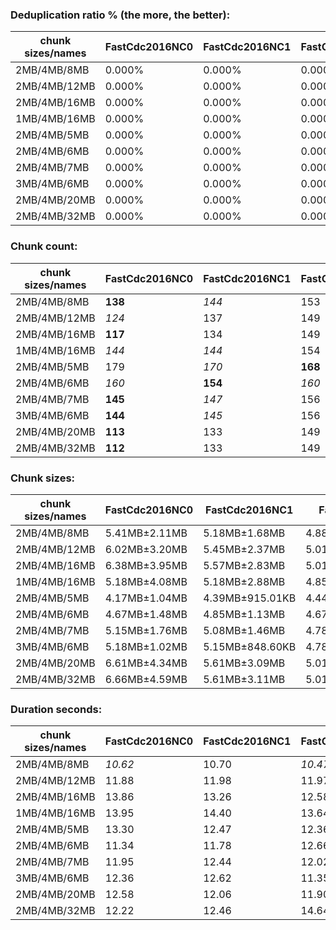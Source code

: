 ### Deduplication ratio % (the more, the better):

| chunk sizes/names | FastCdc2016NC0 | FastCdc2016NC1 | FastCdc2016 | FastCdc2016NC3 | FastCdc2020NC0 | FastCdc2020NC1 | FastCdc2020 | FastCdc2020NC3 | RonomonNC0 | Ronomon | RonomonNC2 | RonomonNC3 | Ronomon64  | Ronomon64NC2 | Ronomon64NC3 |
|-------------------|----------------|----------------|-------------|----------------|----------------|----------------|-------------|----------------|------------|---------|------------|------------|------------|--------------|--------------|
| 2MB/4MB/8MB       | 0.000%         | 0.000%         | 0.000%      | 0.000%         | 0.000%         | 0.000%         | 0.000%      | 0.000%         | *0.461%*   | 0.000%  | 0.000%     | **0.755%** | 0.000%     | 0.000%       | *0.547%*     |
| 2MB/4MB/12MB      | 0.000%         | 0.000%         | 0.000%      | 0.000%         | 0.000%         | 0.000%         | 0.000%      | 0.000%         | *0.461%*   | 0.000%  | 0.000%     | **0.755%** | 0.000%     | 0.000%       | *0.547%*     |
| 2MB/4MB/16MB      | 0.000%         | 0.000%         | 0.000%      | 0.000%         | 0.000%         | 0.000%         | 0.000%      | 0.000%         | *0.461%*   | 0.000%  | 0.000%     | **0.755%** | 0.000%     | 0.000%       | *0.547%*     |
| 1MB/4MB/16MB      | 0.000%         | 0.000%         | 0.000%      | 0.000%         | 0.000%         | 0.000%         | 0.000%      | 0.000%         | *0.461%*   | 0.000%  | 0.000%     | **0.877%** | 0.000%     | 0.000%       | *0.417%*     |
| 2MB/4MB/5MB       | 0.000%         | 0.000%         | 0.000%      | 0.000%         | 0.000%         | 0.000%         | 0.000%      | 0.000%         | 0.000%     | 0.000%  | 0.000%     | **0.755%** | *0.420%*   | 0.000%       | *0.547%*     |
| 2MB/4MB/6MB       | 0.000%         | 0.000%         | 0.000%      | 0.000%         | 0.000%         | 0.000%         | 0.000%      | 0.000%         | 0.000%     | 0.000%  | 0.000%     | **0.755%** | 0.000%     | 0.000%       | *0.547%*     |
| 2MB/4MB/7MB       | 0.000%         | 0.000%         | 0.000%      | 0.000%         | 0.000%         | 0.000%         | 0.000%      | 0.000%         | *0.461%*   | 0.000%  | 0.000%     | **0.755%** | 0.000%     | 0.000%       | *0.547%*     |
| 3MB/4MB/6MB       | 0.000%         | 0.000%         | 0.000%      | 0.000%         | 0.000%         | 0.000%         | 0.000%      | 0.000%         | 0.000%     | 0.000%  | 0.000%     | 0.000%     | **0.420%** | **0.420%**   | 0.000%       |
| 2MB/4MB/20MB      | 0.000%         | 0.000%         | 0.000%      | 0.000%         | 0.000%         | 0.000%         | 0.000%      | 0.000%         | *0.461%*   | 0.000%  | 0.000%     | **0.755%** | 0.000%     | 0.000%       | *0.547%*     |
| 2MB/4MB/32MB      | 0.000%         | 0.000%         | 0.000%      | 0.000%         | 0.000%         | 0.000%         | 0.000%      | 0.000%         | *0.461%*   | 0.000%  | 0.000%     | **0.755%** | 0.000%     | 0.000%       | *0.547%*     |

### Chunk count:

| chunk sizes/names | FastCdc2016NC0 | FastCdc2016NC1 | FastCdc2016 | FastCdc2016NC3 | FastCdc2020NC0 | FastCdc2020NC1 | FastCdc2020 | FastCdc2020NC3 | RonomonNC0 | Ronomon | RonomonNC2 | RonomonNC3 | Ronomon64 | Ronomon64NC2 | Ronomon64NC3 |
|-------------------|----------------|----------------|-------------|----------------|----------------|----------------|-------------|----------------|------------|---------|------------|------------|-----------|--------------|--------------|
| 2MB/4MB/8MB       | **138**        | *144*          | 153         | 164            | 166            | 162            | 160         | 166            | *143*      | 174     | 221        | 276        | 169       | 228          | 290          |
| 2MB/4MB/12MB      | *124*          | 137            | 149         | 164            | *134*          | 143            | 153         | 165            | **123**    | 161     | 220        | 276        | 163       | 227          | 290          |
| 2MB/4MB/16MB      | **117**        | 134            | 149         | 164            | *120*          | 137            | 152         | 165            | *118*      | 159     | 220        | 276        | 160       | 227          | 290          |
| 1MB/4MB/16MB      | *144*          | *144*          | 154         | 166            | 146            | 147            | 159         | 169            | **135**    | 163     | 203        | 241        | 161       | 206          | 249          |
| 2MB/4MB/5MB       | 179            | *170*          | **168**     | *171*          | 257            | 232            | 213         | 193            | 181        | 194     | 235        | 278        | 199       | 237          | 291          |
| 2MB/4MB/6MB       | *160*          | **154**        | *160*       | 166            | 208            | 189            | 179         | 171            | *159*      | 183     | 226        | 277        | 188       | 233          | 290          |
| 2MB/4MB/7MB       | **145**        | *147*          | 156         | 166            | 187            | 175            | 167         | 169            | *151*      | 178     | 222        | 276        | 178       | 230          | 290          |
| 3MB/4MB/6MB       | **144**        | *145*          | 156         | 165            | 203            | 186            | 174         | 169            | *145*      | 157     | 175        | 204        | 159       | 181          | 211          |
| 2MB/4MB/20MB      | **113**        | 133            | 149         | 164            | *114*          | 135            | 152         | 165            | *115*      | 159     | 220        | 276        | 159       | 227          | 290          |
| 2MB/4MB/32MB      | **112**        | 133            | 149         | 164            | *113*          | 134            | 152         | 165            | *115*      | 159     | 220        | 276        | 159       | 227          | 290          |

### Chunk sizes:

| chunk sizes/names | FastCdc2016NC0 | FastCdc2016NC1  | FastCdc2016     | FastCdc2016NC3  | FastCdc2020NC0  | FastCdc2020NC1   | FastCdc2020      | FastCdc2020NC3  | RonomonNC0    | Ronomon       | RonomonNC2    | RonomonNC3      | Ronomon64     | Ronomon64NC2     | Ronomon64NC3    |
|-------------------|----------------|-----------------|-----------------|-----------------|-----------------|------------------|------------------|-----------------|---------------|---------------|---------------|-----------------|---------------|------------------|-----------------|
| 2MB/4MB/8MB       | 5.41MB±2.11MB  | 5.18MB±1.68MB   | 4.88MB±1.31MB   | 4.55MB±825.63KB | 4.50MB±1.46MB   | 4.61MB±1.32MB    | 4.67MB±1.20MB    | 4.50MB±834.15KB | 5.22MB±2.23MB | 4.29MB±1.97MB | 3.38MB±1.43MB | 2.70MB±795.98KB | 4.42MB±1.93MB | 3.27MB±1.26MB    | 2.57MB±655.13KB |
| 2MB/4MB/12MB      | 6.02MB±3.20MB  | 5.45MB±2.37MB   | 5.01MB±1.56MB   | 4.55MB±923.66KB | 5.57MB±2.31MB   | 5.22MB±1.95MB    | 4.88MB±1.58MB    | 4.52MB±982.13KB | 6.07MB±3.38MB | 4.64MB±2.70MB | 3.39MB±1.50MB | 2.70MB±795.98KB | 4.58MB±2.45MB | 3.29MB±1.31MB    | 2.57MB±655.13KB |
| 2MB/4MB/16MB      | 6.38MB±3.95MB  | 5.57MB±2.83MB   | 5.01MB±1.64MB   | 4.55MB±923.66KB | 6.22MB±3.38MB   | 5.45MB±2.54MB    | 4.91MB±1.74MB    | 4.52MB±982.13KB | 6.33MB±4.00MB | 4.69MB±2.89MB | 3.39MB±1.50MB | 2.70MB±795.98KB | 4.67MB±2.75MB | 3.29MB±1.31MB    | 2.57MB±655.13KB |
| 1MB/4MB/16MB      | 5.18MB±4.08MB  | 5.18MB±2.88MB   | 4.85MB±1.76MB   | 4.50MB±997.66KB | 5.11MB±3.57MB   | 5.08MB±2.62MB    | 4.69MB±1.89MB    | 4.42MB±1.12MB   | 5.53MB±4.14MB | 4.58MB±3.03MB | 3.68MB±1.57MB | 3.10MB±896.87KB | 4.64MB±2.75MB | 3.62MB±1.38MB    | 3.00MB±656.71KB |
| 2MB/4MB/5MB       | 4.17MB±1.04MB  | 4.39MB±915.01KB | 4.44MB±728.79KB | 4.37MB±570.57KB | 2.90MB±744.89KB | 3.22MB±947.93KB  | 3.50MB±1018.93KB | 3.87MB±878.28KB | 4.12MB±1.11MB | 3.85MB±1.11MB | 3.18MB±1.01MB | 2.68MB±701.86KB | 3.75MB±1.09MB | 3.15MB±959.53KB  | 2.57MB±594.72KB |
| 2MB/4MB/6MB       | 4.67MB±1.48MB  | 4.85MB±1.13MB   | 4.67MB±901.66KB | 4.50MB±616.36KB | 3.59MB±1.01MB   | 3.95MB±1.08MB    | 4.17MB±938.55KB  | 4.37MB±727.71KB | 4.69MB±1.47MB | 4.08MB±1.47MB | 3.30MB±1.24MB | 2.69MB±759.00KB | 3.97MB±1.41MB | 3.20MB±1.12MB    | 2.57MB±617.93KB |
| 2MB/4MB/7MB       | 5.15MB±1.76MB  | 5.08MB±1.46MB   | 4.78MB±1.13MB   | 4.50MB±684.76KB | 3.99MB±1.10MB   | 4.27MB±1.15MB    | 4.47MB±1.08MB    | 4.42MB±726.37KB | 4.94MB±1.85MB | 4.19MB±1.72MB | 3.36MB±1.35MB | 2.70MB±781.71KB | 4.19MB±1.78MB | 3.25MB±1.23MB    | 2.57MB±639.75KB |
| 3MB/4MB/6MB       | 5.18MB±1.02MB  | 5.15MB±848.60KB | 4.78MB±800.11KB | 4.52MB±558.98KB | 3.68MB±979.67KB | 4.01MB±1007.86KB | 4.29MB±843.70KB  | 4.42MB±643.34KB | 5.15MB±1.13MB | 4.75MB±1.15MB | 4.27MB±1.08MB | 3.66MB±757.00KB | 4.69MB±1.16MB | 4.12MB±1015.23KB | 3.54MB±610.53KB |
| 2MB/4MB/20MB      | 6.61MB±4.34MB  | 5.61MB±3.09MB   | 5.01MB±1.64MB   | 4.55MB±923.66KB | 6.55MB±4.30MB   | 5.53MB±2.90MB    | 4.91MB±1.74MB    | 4.52MB±982.13KB | 6.49MB±4.38MB | 4.69MB±2.91MB | 3.39MB±1.50MB | 2.70MB±795.98KB | 4.69MB±2.88MB | 3.29MB±1.31MB    | 2.57MB±655.13KB |
| 2MB/4MB/32MB      | 6.66MB±4.59MB  | 5.61MB±3.11MB   | 5.01MB±1.64MB   | 4.55MB±923.66KB | 6.61MB±4.61MB   | 5.57MB±3.13MB    | 4.91MB±1.74MB    | 4.52MB±982.13KB | 6.49MB±4.71MB | 4.69MB±2.91MB | 3.39MB±1.50MB | 2.70MB±795.98KB | 4.69MB±2.89MB | 3.29MB±1.31MB    | 2.57MB±655.13KB |

### Duration seconds:

| chunk sizes/names | FastCdc2016NC0 | FastCdc2016NC1 | FastCdc2016 | FastCdc2016NC3 | FastCdc2020NC0 | FastCdc2020NC1 | FastCdc2020 | FastCdc2020NC3 | RonomonNC0 | Ronomon | RonomonNC2 | RonomonNC3 | Ronomon64 | Ronomon64NC2 | Ronomon64NC3 |
|-------------------|----------------|----------------|-------------|----------------|----------------|----------------|-------------|----------------|------------|---------|------------|------------|-----------|--------------|--------------|
| 2MB/4MB/8MB       | *10.62*        | 10.70          | *10.47*     | **10.39**      | 11.77          | 11.98          | 13.00       | 12.08          | 11.75      | 12.02   | 11.80      | 12.00      | 11.49     | 11.57        | 12.20        |
| 2MB/4MB/12MB      | 11.88          | 11.98          | 11.97       | **11.66**      | *11.68*        | 11.75          | *11.75*     | 11.77          | 12.60      | 12.43   | 13.50      | 12.25      | 12.15     | 12.65        | 13.77        |
| 2MB/4MB/16MB      | 13.86          | 13.26          | 12.58       | 12.81          | **12.21**      | *12.28*        | *12.40*     | 12.44          | 12.95      | 12.67   | 13.90      | 12.97      | 12.93     | 13.67        | 14.43        |
| 1MB/4MB/16MB      | 13.95          | 14.40          | 13.64       | 14.44          | *12.64*        | *12.38*        | **12.38**   | 12.64          | 12.97      | 13.38   | 13.47      | 13.83      | 12.73     | 13.64        | 13.07        |
| 2MB/4MB/5MB       | 13.30          | 12.47          | 12.36       | *12.04*        | 12.39          | 14.01          | 13.49       | 14.35          | 12.45      | 12.59   | 12.72      | 12.59      | 12.84     | *12.34*      | **11.70**    |
| 2MB/4MB/6MB       | 11.34          | 11.78          | 12.66       | 11.95          | 12.37          | 11.47          | 12.15       | **11.01**      | *11.12*    | 11.78   | 11.34      | 11.30      | *11.10*   | 11.36        | 12.18        |
| 2MB/4MB/7MB       | 11.95          | 12.44          | 12.02       | 12.99          | 12.28          | 11.88          | 11.96       | **11.35**      | *11.40*    | 11.54   | *11.49*    | 11.69      | 12.05     | 12.69        | 12.05        |
| 3MB/4MB/6MB       | 12.36          | 12.62          | 11.35       | *10.82*        | *10.97*        | 12.04          | 11.14       | **10.69**      | 12.50      | 12.14   | 12.15      | 11.64      | 11.21     | 11.70        | 11.09        |
| 2MB/4MB/20MB      | 12.58          | 12.06          | 11.90       | *11.34*        | **11.09**      | *11.50*        | 13.16       | 12.27          | 12.27      | 13.63   | 12.33      | 12.54      | 12.40     | 11.91        | 12.60        |
| 2MB/4MB/32MB      | 12.22          | 12.46          | 14.64       | 12.40          | 12.78          | 13.01          | 12.99       | 12.45          | 12.84      | *11.98* | 12.81      | 13.30      | 12.29     | *11.65*      | **11.19**    |
